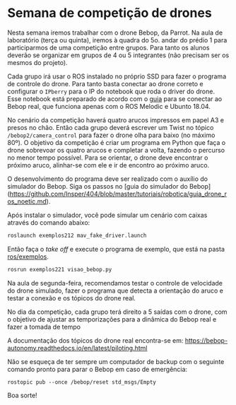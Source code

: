 # Semana de competição de drones

Nesta semana iremos trabalhar com o drone Bebop, da Parrot. Na aula de laboratório (terça ou quinta), iremos à quadra do 5o. andar do prédio 1 para participarmos de uma competição entre grupos. Para tanto os alunos deverão se organizar em grupos de 4 ou 5 integrantes (não precisam ser os mesmos do projeto).

Cada grupo irá usar o ROS instalado no próprio SSD para fazer o programa de controle do drone. Para tanto basta conectar ao drone correto e configurar o `IPberry` para o IP do notebook que roda o driver do drone. Esse notebook está preparado de acordo com o [guia](https://github.com/Insper/bebop_sphinx/blob/master/docs/bebop_tutorial.md#como-conectar-no-drone-se-voc%C3%AA-j%C3%A1-tem-o-bebop_autonomy-instalado) para se conectar ao Bebop real, que funciona apenas com o ROS Melodic e Ubunto 18.04.

No cenário da competição haverá quatro arucos impressos em papel A3 e presos no chão. Então cada grupo deverá escrever um Twist no tópico `/bebop2/camera_control` para fazer o drone olha para baixo (no máximo 80º). O objetivo da competição é criar um programa em Python que faça o drone sobrevoar os quatro arucos e completar a volta, fazendo o percurso no menor tempo possível. Para se orientar, o drone deve encontrar o próximo aruco, alinhar-se com ele e ir de encontro ao próximo aruco.

O desenvolvimento do programa deve ser realizado com o auxílio do simulador do Bebop. Siga os passos no [guia do simulador do Bebop] (https://github.com/Insper/404/blob/master/tutoriais/robotica/guia_drone_ros_noetic.md).

Após instalar o simulador, você pode simular um cenário com caixas através do comando abaixo:

```bash
roslaunch exemplos212 mav_fake_driver.launch 
```

Então faça o *take off* e execute o programa de exemplo, que está na pasta [ros/exemplos](https://github.com/Insper/robot22.1/blob/main/ros/exemplos_221/scripts/visao_bebop.py).

```bash
rosrun exemplos221 visao_bebop.py 
```
Na aula de segunda-feira, recomendamos testar o controle de velocidade do drone simulado, fazer o programa que detecta a orientação do aruco e testar a conexão e os tópicos do drone real.

No dia da competição, cada grupo terá direito a 5 saídas com o drone, com o objetivo de ajustar as temporizações para a dinâmica do Bebop real e fazer a tomada de tempo

A documentação dos tópicos do drone real encontra-se em:
https://bebop-autonomy.readthedocs.io/en/latest/piloting.html


Não se esqueça de ter sempre um computador de backup com o seguinte comando pronto para parar o Bebop em caso de emergência:

```
rostopic pub --once /bebop/reset std_msgs/Empty
```

Boa sorte!


